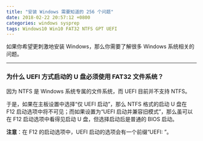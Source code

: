 ```yaml
---
title: "安装 Windows 需要知道的 256 个问题"
date: 2018-02-22 20:57:12 +0800
categories: windows sysprep
tags: Windows10 Win10 FAT32 NTFS GPT UEFI
---
```


如果你希望更刺激地安装 Windows，那么你需要了解很多 Windows 系统相关的问题。

---

### 为什么 UEFI 方式启动的 U 盘必须使用 FAT32 文件系统？

因为 NTFS 是 Windows 系统专属的文件系统，而 UEFI 目前并不支持 NTFS。

于是，如果在主板设置中选择“仅 UEFI 启动”，那么 NTFS 格式的启动 U 盘在 F12 启动选项中将不可见；而如果设置为“UEFI 启动并兼容旧模式”，那么虽可以在 F12 启动选项中看得见启动 U 盘，但选择启动后是普通的 BIOS 启动。

**注意**：在 F12 的启动选项中，UEFI 启动的选项会有一个前缀“UEFI: ”。
